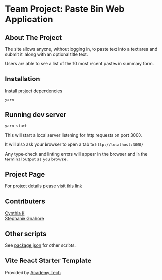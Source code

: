 # Team Project: Paste Bin Web Application

## About The Project

The site allows anyone, without logging in, to paste text into a text area and submit it, along with an optional title text.

Users are able to see a list of the 10 most recent pastes in summary form.

## Installation

Install project dependencies

```
yarn
```

## Running dev server

```
yarn start
```

This will start a local server listening for http requests on port 3000.

It will also ask your browser to open a tab to `http://localhost:3000/`

Any type-check and linting errors will appear in the browser and in the terminal output as you browse.

## Project Page

For project details please visit [this link](https://www.notion.so/weareacademy/C7A8-7a9c7f9e762841829a3a8c6f81e618d0)

## Contributers

[Cynthia K](https://github.com/cynthiacodes) <br/>
[Stephanie Gnahore](https://github.com/sgnahore)

## Other scripts

See [package.json](package.json) for other scripts.

## Vite React Starter Template

Provided by [Academy Tech](https://github.com/WeAreAcademy/academy-react-starter-vite)

